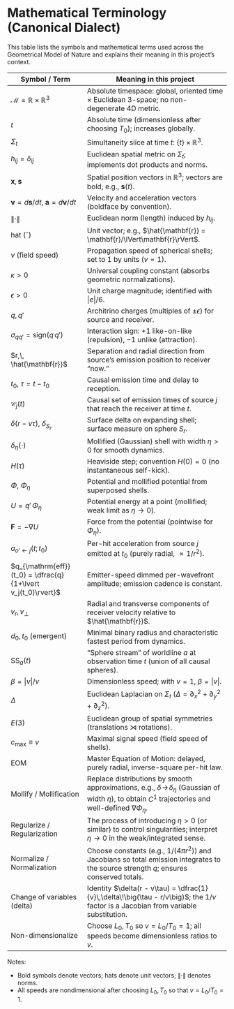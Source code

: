 # Mathematical Terminology (Canonical Dialect)

This table lists the symbols and mathematical terms used across the Geometrical Model of Nature and explains their meaning in this project’s context.

| Symbol / Term | Meaning in this project |
| --- | --- |
| $\mathcal{M} = \mathbb{R} \times \mathbb{R}^3$ | Absolute timespace: global, oriented time × Euclidean 3-space; no non-degenerate 4D metric. |
| $t$ | Absolute time (dimensionless after choosing $T_0$); increases globally. |
| $\Sigma_t$ | Simultaneity slice at time $t$: $\{t\} \times \mathbb{R}^3$. |
| $h_{ij} = \delta_{ij}$ | Euclidean spatial metric on $\Sigma_t$; implements dot products and norms. |
| $\mathbf{x},\, \mathbf{s}$ | Spatial position vectors in $\mathbb{R}^3$; vectors are bold, e.g., $\mathbf{s}(t)$. |
| $\mathbf{v} = d\mathbf{s}/dt,\ \mathbf{a} = d\mathbf{v}/dt$ | Velocity and acceleration vectors (boldface by convention). |
| $\lVert\cdot\rVert$ | Euclidean norm (length) induced by $h_{ij}$. |
| hat (ˆ) | Unit vector; e.g., $\hat{\mathbf{r}} = \mathbf{r}/\lVert\mathbf{r}\rVert$. |
| $v$ (field speed) | Propagation speed of spherical shells; set to $1$ by units ($v=1$). |
| $\kappa > 0$ | Universal coupling constant (absorbs geometric normalizations). |
| $\epsilon > 0$ | Unit charge magnitude; identified with $\lvert e\rvert/6$. |
| $q,\, q'$ | Architrino charges (multiples of $\pm\epsilon$) for source and receiver. |
| $\sigma_{q q'} = \mathrm{sign}(q\,q')$ | Interaction sign: $+1$ like-on-like (repulsion), $-1$ unlike (attraction). |
| $r,\, \hat{\mathbf{r}}$ | Separation and radial direction from source’s emission position to receiver “now.” |
| $t_0,\ \tau = t - t_0$ | Causal emission time and delay to reception. |
| $\mathcal{C}_j(t)$ | Causal set of emission times of source $j$ that reach the receiver at time $t$. |
| $\delta(r - v\tau),\ \delta_{S_r}$ | Surface delta on expanding shell; surface measure on sphere $S_r$. |
| $\delta_\eta(\cdot)$ | Mollified (Gaussian) shell with width $\eta > 0$ for smooth dynamics. |
| $H(\tau)$ | Heaviside step; convention $H(0)=0$ (no instantaneous self-kick). |
| $\Phi,\ \Phi_\eta$ | Potential and mollified potential from superposed shells. |
| $U = q'\,\Phi_\eta$ | Potential energy at a point (mollified; weak limit as $\eta\to 0$). |
| $\mathbf{F} = -\nabla U$ | Force from the potential (pointwise for $\Phi_\eta$). |
| $a_{o'\leftarrow j}(t; t_0)$ | Per-hit acceleration from source $j$ emitted at $t_0$ (purely radial, $\propto 1/r^2$). |
| $q_{\mathrm{eff}}(t_0) = \dfrac{q}{1+\lvert v_j(t_0)\rvert}$ | Emitter-speed dimmed per-wavefront amplitude; emission cadence is constant. |
| $v_r,\, v_\perp$ | Radial and transverse components of receiver velocity relative to $\hat{\mathbf{r}}$. |
| $d_0,\, t_0$ (emergent) | Minimal binary radius and characteristic fastest period from dynamics. |
| $\mathrm{SS}_a(t)$ | “Sphere stream” of worldline $a$ at observation time $t$ (union of all causal spheres). |
| $\beta = \lvert v\rvert/v$ | Dimensionless speed; with $v=1$, $\beta = \lvert v\rvert$. |
| $\Delta$ | Euclidean Laplacian on $\Sigma_t$ ($\Delta = \partial_x^2 + \partial_y^2 + \partial_z^2$). |
| $E(3)$ | Euclidean group of spatial symmetries (translations ⋊ rotations). |
| $c_{\max} \equiv v$ | Maximal signal speed (field speed of shells). |
| EOM | Master Equation of Motion: delayed, purely radial, inverse-square per-hit law. |
| Mollify / Mollification | Replace distributions by smooth approximations, e.g., $\delta\!\to\!\delta_\eta$ (Gaussian of width $\eta$), to obtain $C^1$ trajectories and well-defined $\nabla\Phi_\eta$. |
| Regularize / Regularization | The process of introducing $\eta>0$ (or similar) to control singularities; interpret $\eta\to 0$ in the weak/integrated sense. |
| Normalize / Normalization | Choose constants (e.g., $1/(4\pi r^2)$) and Jacobians so total emission integrates to the source strength $q$; ensures conserved totals. |
| Change of variables (delta) | Identity $\delta(r - v\tau) = \dfrac{1}{v}\,\delta\!\big(\tau - r/v\big)$; the $1/v$ factor is a Jacobian from variable substitution. |
| Non-dimensionalize | Choose $L_0, T_0$ so $v=L_0/T_0=1$; all speeds become dimensionless ratios to $v$. |

Notes:
- Bold symbols denote vectors; hats denote unit vectors; $\lVert\cdot\rVert$ denotes norms.
- All speeds are nondimensional after choosing $L_0, T_0$ so that $v = L_0/T_0 = 1$.
